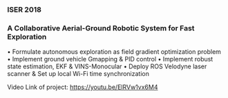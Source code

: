 ### ISER 2018
### A Collaborative Aerial-Ground Robotic System for Fast Exploration

•	Formulate autonomous exploration as field gradient optimization problem
•	Implement ground vehicle Gmapping & PID control 
•	Implement robust state estimation, EKF & VINS-Monocular
•	Deploy ROS Velodyne laser scanner & Set up local Wi-Fi time synchronization

Video Link of project:  https://youtu.be/ElRVw1vx6M4
